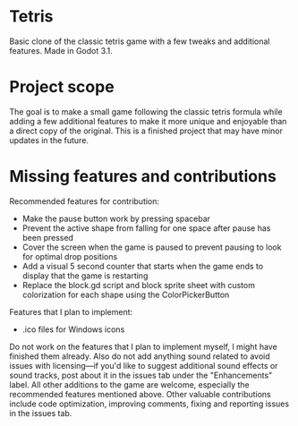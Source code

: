 # Tetris

Basic clone of the classic tetris game with a few tweaks and additional features. Made in Godot 3.1.

# Project scope

The goal is to make a small game following the classic tetris formula while adding a few additional features to make it more unique and enjoyable than a direct copy of the original. This is a finished project that may have minor updates in the future.

# Missing features and contributions

Recommended features for contribution:
* Make the pause button work by pressing spacebar
* Prevent the active shape from falling for one space after pause has been pressed
* Cover the screen when the game is paused to prevent pausing to look for optimal drop positions
* Add a visual 5 second counter that starts when the game ends to display that the game is restarting
* Replace the block.gd script and block sprite sheet with custom colorization for each shape using the ColorPickerButton

Features that I plan to implement:
* .ico files for Windows icons

Do not work on the features that I plan to implement myself, I might have finished them already. Also do not add anything sound related to avoid issues with licensing—if you'd like to suggest additional sound effects or sound tracks, post about it in the issues tab under the "Enhancements" label.
All other additions to the game are welcome, especially the recommended features mentioned above. Other valuable contributions include code optimization, improving comments, fixing and reporting issues in the issues tab.
